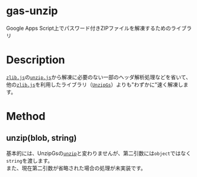 gas-unzip
=========

Google Apps Script上でパスワード付きZIPファイルを解凍するためのライブラリ

# Description
[`zlib.js`](https://github.com/imaya/zlib.js)の[`unzip.js`](https://github.com/imaya/zlib.js/blob/develop/src/unzip.js)から解凍に必要のない一部のヘッダ解析処理などを省いて、他の[`zlib.js`](https://github.com/imaya/zlib.js)を利用したライブラリ（[`UnzipGs`](https://github.com/tanaikech/UnzipGs)）よりも"わずかに"速く解凍します。

# Method
## unzip(blob, string)
基本的には、UnzipGsの[`unzip`](https://github.com/tanaikech/UnzipGs#unzip)と変わりませんが、第二引数には`object`ではなく`string`を渡します。\
また、現在第二引数が省略された場合の処理が未実装です。
